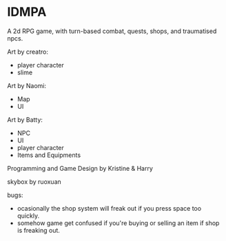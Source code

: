 # IDMPA

A 2d RPG game, with turn-based combat, quests, shops, and traumatised npcs. 

Art by creatro:
- player character
- slime


Art by Naomi:
- Map
- UI

Art by Batty:
- NPC
- UI
- player character
- Items and Equipments

Programming and Game Design by Kristine & Harry 

skybox by ruoxuan 

bugs:
- ocasionally the shop system will freak out if you press space too quickly.
- somehow game get confused if you're buying or selling an item if shop is freaking out.
